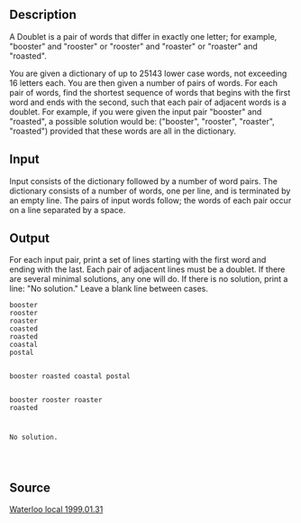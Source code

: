 <h2>Description</h2><p>A Doublet is a pair of words that differ in exactly one letter; for example, "booster" and "rooster" or "rooster" and "roaster" or "roaster" and "roasted". 
</p>You are given a dictionary of up to 25143 lower case words, not exceeding 16 letters each. You are then given a number of pairs of words. For each pair of words, find the shortest sequence of words that begins with the first word and ends with the second, such that each pair of adjacent words is a doublet. For example, if you were given the input pair "booster" and "roasted", a possible solution would be: ("booster", "rooster", "roaster", "roasted") provided that these words are all in the dictionary. 
<h2>Input</h2><p>Input consists of the dictionary followed by a number of word pairs. The dictionary consists of a number of words, one per line, and is terminated by an empty line. The pairs of input words follow; the words of each pair occur on a line separated by a space. </p><h2>Output</h2><p>For each input pair, print a set of lines starting with the first word and ending with the last. Each pair of adjacent lines must be a doublet. If there are several minimal solutions, any one will do. If there is no solution, print a line: "No solution." Leave a blank line between cases. </p><pre><code class="language-input1">booster
rooster
roaster
coasted
roasted
coastal
postal

booster roasted
coastal postal
</code></pre><pre><code class="language-output1">booster
rooster
roaster
roasted

No solution.

</code></pre><h2>Source</h2><a href="searchproblem?field=source&amp;key=Waterloo+local+1999.01.31">Waterloo local 1999.01.31</a>